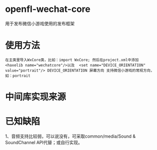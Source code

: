 # openfl-wechat-core
用于发布微信小游戏使用的发布框架

# 使用方法
`
在主类里导入WxCore类，比如：import WxCore;
然后在project.xml中添加	<haxelib name="wechatcore"/>以及	<set name="DEVICE_ORIENTATION" value="portrait"/>
DEVICE_ORIENTATION 屏幕方向
支持微信小游戏的常规方向，如：portrait
`

# 中间库实现来源

# 已知缺陷
1、音频支持比较弱，可以说没有，可采取common/media/Sound & SoundChannel API代替；或自行实现。
